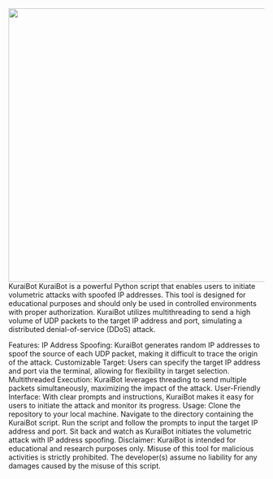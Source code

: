 <img width="539" src="https://github.com/Ismail-Benali/KuraiBot/assets/90980178/424daaa0-25f3-4896-b68a-f1a5cfdbb50d">
KuraiBot
KuraiBot is a powerful Python script that enables users to initiate volumetric attacks with spoofed IP addresses. This tool is designed for educational purposes and should only be used in controlled environments with proper authorization. KuraiBot utilizes multithreading to send a high volume of UDP packets to the target IP address and port, simulating a distributed denial-of-service (DDoS) attack.

Features:
IP Address Spoofing: KuraiBot generates random IP addresses to spoof the source of each UDP packet, making it difficult to trace the origin of the attack.
Customizable Target: Users can specify the target IP address and port via the terminal, allowing for flexibility in target selection.
Multithreaded Execution: KuraiBot leverages threading to send multiple packets simultaneously, maximizing the impact of the attack.
User-Friendly Interface: With clear prompts and instructions, KuraiBot makes it easy for users to initiate the attack and monitor its progress.
Usage:
Clone the repository to your local machine.
Navigate to the directory containing the KuraiBot script.
Run the script and follow the prompts to input the target IP address and port.
Sit back and watch as KuraiBot initiates the volumetric attack with IP address spoofing.
Disclaimer:
KuraiBot is intended for educational and research purposes only. Misuse of this tool for malicious activities is strictly prohibited. The developer(s) assume no liability for any damages caused by the misuse of this script.

